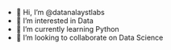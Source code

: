 - 👋 Hi, I’m @datanalaystlabs
- 👀 I’m interested in Data
- 🌱 I’m currently learning Python
- 💞️ I’m looking to collaborate on Data Science

<!---
datanalaystlabs/datanalaystlabs is a ✨ special ✨ repository because its `README.md` (this file) appears on your GitHub profile.
You can click the Preview link to take a look at your changes.
--->
